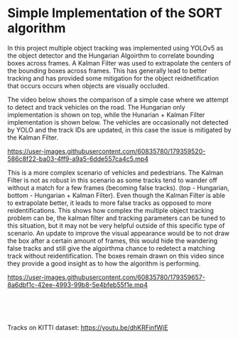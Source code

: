 # Simple Implementation of the SORT algorithm

In this project multiple object tracking was implemented using YOLOv5 as the object detector and the Hungarian Algoirthm to correlate bounding boxes across frames. A Kalman Filter was used to extrapolate the centers of the bounding boxes across frames. This has generally lead to better tracking and has provided some mitigation for the object reidnetification that occurs occurs when objects are visually occluded.

The video below shows the comparison of a simple case where we attempt to detect and track vehicles on the road. The Hungarian only implementation is shown on top, while the Hunarian + Kalman Filter implementation is shown below. The vehicles are occasionally not detected by YOLO and the track IDs are updated, in this case the issue is mitigated by the Kalman Filter.

https://user-images.githubusercontent.com/60835780/179359520-586c8f22-ba03-4ff9-a9a5-6dde557ca4c5.mp4




This is a more complex scenario of vehicles and pedestrians. The Kalman Filter is not as robust in this scenario as some tracks tend to wander off without a match for a few frames (becoming false tracks). (top - Hungarian, bottom - Hungarian + Kalman Filter). Even though the Kalman Filter is able to extrapolate better, it leads to more false tracks as opposed to more reidentifications. This shows how complex the multiple object tracking problem can be, the kalman filter and tracking parameters can be tuned to this situation, but it may not be very helpful outside of this specific type of scenario. An update to improve the visual appearance would be to not draw the box after a certain amount of frames, this would hide the wandering false tracks and still give the algoirthma  chance to redetect a matching track without reidentification. The boxes remain drawn on this video since they provide a good insight as to how the algorithm is performing.

https://user-images.githubusercontent.com/60835780/179359657-8a6dbf1c-42ee-4993-99b8-5e4bfeb55f1e.mp4

<br>
<br>
<br>

Tracks on KITTI dataset: https://youtu.be/dhKRFinfWjE


